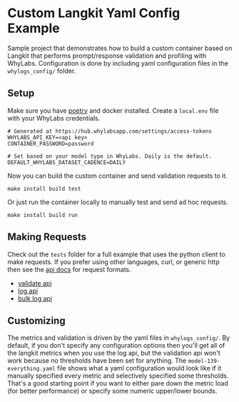 # Custom Langkit Yaml Config Example

Sample project that demonstrates how to build a custom container based on Langkit that performs prompt/response validation and profiling
with WhyLabs. Configuration is done by including yaml configuration files in the `whylogs_config/` folder.

## Setup

Make sure you have [poetry](https://python-poetry.org/) and docker installed. Create a `local.env` file with your WhyLabs credentials.

```
# Generated at https://hub.whylabsapp.com/settings/access-tokens
WHYLABS_API_KEY=<api key>
CONTAINER_PASSWORD=password

# Set based on your model type in WhyLabs. Daily is the default.
DEFAULT_WHYLABS_DATASET_CADENCE=DAILY
```

Now you can build the custom container and send validation requests to it.

```
make install build test
```

Or just run the container locally to manually test and send ad hoc requests.

```
make install build run
```

## Making Requests

Check out the `tests` folder for a full example that uses the python client to make requests. If you prefer using other languages, curl, or
generic http then see the [api docs](https://whylabs.github.io/langkit-container-examples/api.html) for request formats.

- [validate api](https://whylabs.github.io/langkit-container-examples/api.html#tag/llm/operation/validate_llm)
- [log api](https://whylabs.github.io/langkit-container-examples/api.html#tag/llm/operation/log_llm)
- [bulk log api](https://whylabs.github.io/langkit-container-examples/api.html#tag/profile/operation/log)

## Customizing

The metrics and validation is driven by the yaml files in `whylogs_config/`. By default, if you don't specify any configuration options then
you'll get all of the langkit metrics when you use the log api, but the validation api won't work because no thresholds have been set for
anything. The `model-139-everything.yaml` file shows what a yaml configuration would look like if it manually specified every metric and
selectively specified some thresholds. That's a good starting point if you want to either pare down the metric load (for better performance)
or specify some numeric upper/lower bounds.
